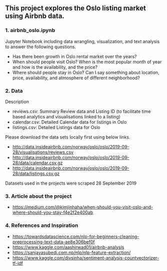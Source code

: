 ## This project explores the Oslo listing market using Airbnb data.

### 1. airbnb_oslo.ipynb

Jupyter Notebook including data wrangling, visualization, and text analysis to answer the following questions.
- Has there been growth in Oslo rental market over the years?
- When should people visit Oslo? When is the most popular month of year and how is the availability, and the price?
- Where should people stay in Oslo? Can I say something about location, price, availability, and atmosphere of different neighborhood?

### 2. Data
Description
- reviews.csv: Summary Review data and Listing ID (to facilitate time based analytics and visualisations linked to a listing)
- calendar.csv: Detailed Calendar data for listings in Oslo
- listings.csv: Detailed Listings data for Oslo

Please download the data sets locally first using below links. 
- http://data.insideairbnb.com/norway/oslo/oslo/2019-09-28/visualisations/reviews.csv
- http://data.insideairbnb.com/norway/oslo/oslo/2019-09-28/data/calendar.csv.gz
- http://data.insideairbnb.com/norway/oslo/oslo/2019-09-28/data/listings.csv.gz

Datasets used in the projects were scraped 28 September 2019

### 3. Article about the project 
- https://medium.com/@kimjinhaha/when-should-you-visit-oslo-and-where-should-you-stay-f4e2f2e400ab

### 4. References and Inspiration
- https://towardsdatascience.com/nlp-for-beginners-cleaning-preprocessing-text-data-ae8e306bef0f
- https://www.kaggle.com/aashirwad01/airbnb-analysis
- https://sanjayasubedi.com.np/nlp/nlp-feature-extraction/
- https://www.kaggle.com/divsinha/sentiment-analysis-countvectorizer-tf-idf
